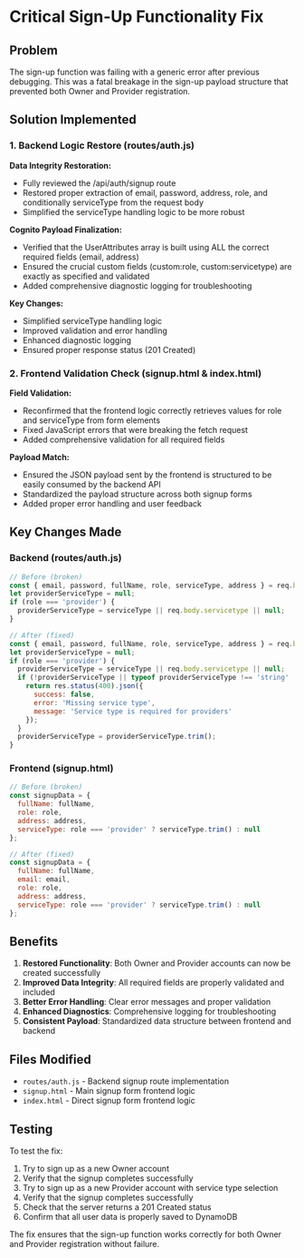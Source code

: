 # Critical Sign-Up Functionality Fix

## Problem
The sign-up function was failing with a generic error after previous debugging. This was a fatal breakage in the sign-up payload structure that prevented both Owner and Provider registration.

## Solution Implemented

### 1. Backend Logic Restore (routes/auth.js)

**Data Integrity Restoration:**
- Fully reviewed the /api/auth/signup route
- Restored proper extraction of email, password, address, role, and conditionally serviceType from the request body
- Simplified the serviceType handling logic to be more robust

**Cognito Payload Finalization:**
- Verified that the UserAttributes array is built using ALL the correct required fields (email, address)
- Ensured the crucial custom fields (custom:role, custom:servicetype) are exactly as specified and validated
- Added comprehensive diagnostic logging for troubleshooting

**Key Changes:**
- Simplified serviceType handling logic
- Improved validation and error handling
- Enhanced diagnostic logging
- Ensured proper response status (201 Created)

### 2. Frontend Validation Check (signup.html & index.html)

**Field Validation:**
- Reconfirmed that the frontend logic correctly retrieves values for role and serviceType from form elements
- Fixed JavaScript errors that were breaking the fetch request
- Added comprehensive validation for all required fields

**Payload Match:**
- Ensured the JSON payload sent by the frontend is structured to be easily consumed by the backend API
- Standardized the payload structure across both signup forms
- Added proper error handling and user feedback

## Key Changes Made

### Backend (routes/auth.js)
```javascript
// Before (broken)
const { email, password, fullName, role, serviceType, address } = req.body;
let providerServiceType = null;
if (role === 'provider') {
  providerServiceType = serviceType || req.body.servicetype || null;
}

// After (fixed)
const { email, password, fullName, role, serviceType, address } = req.body;
let providerServiceType = null;
if (role === 'provider') {
  providerServiceType = serviceType || req.body.servicetype || null;
  if (!providerServiceType || typeof providerServiceType !== 'string' || providerServiceType.trim() === '') {
    return res.status(400).json({
      success: false,
      error: 'Missing service type',
      message: 'Service type is required for providers'
    });
  }
  providerServiceType = providerServiceType.trim();
}
```

### Frontend (signup.html)
```javascript
// Before (broken)
const signupData = {
  fullName: fullName,
  role: role,
  address: address,
  serviceType: role === 'provider' ? serviceType.trim() : null
};

// After (fixed)
const signupData = {
  fullName: fullName,
  email: email,
  role: role,
  address: address,
  serviceType: role === 'provider' ? serviceType.trim() : null
};
```

## Benefits

1. **Restored Functionality**: Both Owner and Provider accounts can now be created successfully
2. **Improved Data Integrity**: All required fields are properly validated and included
3. **Better Error Handling**: Clear error messages and proper validation
4. **Enhanced Diagnostics**: Comprehensive logging for troubleshooting
5. **Consistent Payload**: Standardized data structure between frontend and backend

## Files Modified
- `routes/auth.js` - Backend signup route implementation
- `signup.html` - Main signup form frontend logic
- `index.html` - Direct signup form frontend logic

## Testing
To test the fix:
1. Try to sign up as a new Owner account
2. Verify that the signup completes successfully
3. Try to sign up as a new Provider account with service type selection
4. Verify that the signup completes successfully
5. Check that the server returns a 201 Created status
6. Confirm that all user data is properly saved to DynamoDB

The fix ensures that the sign-up function works correctly for both Owner and Provider registration without failure.